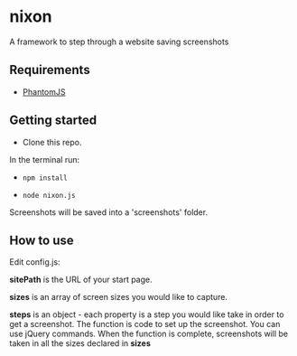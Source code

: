 # nixon

A framework to step through a website saving screenshots

## Requirements

* [PhantomJS](http://phantomjs.org)

## Getting started

* Clone this repo.

In the terminal run:

* `npm install`

* `node nixon.js`

Screenshots will be saved into a 'screenshots' folder.

## How to use

Edit config.js:

**sitePath** is the URL of your start page.

**sizes** is an array of screen sizes you would like to capture.

**steps** is an object - each property is a step you would like take in order to get a screenshot. The function is code to set up the screenshot. You can use jQuery commands. When the function is complete, screenshots will be taken in all the sizes declared in **sizes**


